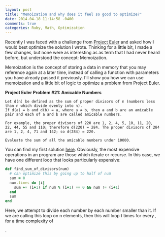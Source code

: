 ```yaml
---
layout: post
title: "Memoization and why does it feel so good to optimize?"
date: 2014-04-18 11:14:58 -0400
comments: true
categories: Ruby, Math, Optimization
---
```

Recently I was faced with a challenge from <a href="http://projecteuler.net/">Project Euler</a> and asked how I would
best optimize the solution I wrote.  Thinking for a little bit, I made a few changes, but none were as interesting as
as term that I had never heard before, but understood the concept: Memoization.

Memoization is the concept of storing a data in memory that you may reference again at a later time, instead of
calling a function with parameters you have already passed it previously.  I'll show you how we can use memoization
and a little bit of logic to optimize a problem from Project Euler.

<strong>Project Euler Problem #21: Amicable Numbers</strong>

```
Let d(n) be defined as the sum of proper divisors of n (numbers less than n which divide evenly into n).
If d(a) = b and d(b) = a, where a ≠ b, then a and b are an amicable pair and each of a and b are called amicable numbers.

For example, the proper divisors of 220 are 1, 2, 4, 5, 10, 11, 20, 22, 44, 55 and 110; therefore d(220) = 284. The proper divisors of 284 are 1, 2, 4, 71 and 142; so d(284) = 220.

Evaluate the sum of all the amicable numbers under 10000.
```

You can find my first solution <a href="https://github.com/caguthrie/pe21/blob/master/amicable.rb">here</a>.  Obviously,
the most expensive operations in an program are those which iterate or recurse.  In this case, we have one different
loop that looks particularly expensive:

```ruby
def find_sum_of_divisors(num)
  # can optimize this by going up to half of num
  sum = 0
  num.times do |i|
    sum += (i+1) if num % (i+1) == 0 && num != (i+1)
  end
  sum
end
```

Here, we attempt to divide each number by each number smaller than it.  If we are calling this loop on n elements, then
this will loop t times for every <script type="math/tex">n_t</script>, for a time complexity of
<script type="math/tex">O(n^2)</script>.  




